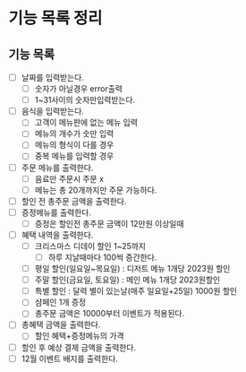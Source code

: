 # 기능 목록 정리

## 기능 목록

- [ ]  날짜를 입력받는다.
    - [ ]  숫자가 아닐경우 error출력
    - [ ]  1~31사이의 숫자만입력받는다.
- [ ]  음식을 입력받는다.
    - [ ]  고객이 메뉴판에 없는 메뉴 입력
    - [ ]  메뉴의 개수가 숫만 입력
    - [ ]  메뉴의 형식이 다를 경우
    - [ ]  중복 메뉴를 입력할 경우
- [ ]  주문 메뉴를 출력한다.
    - [ ]  음료만 주문시 주문 x
    - [ ]  메뉴는 총 20개까지만 주문 가능하다.
- [ ]  할인 전 총주문 금액을 출력한다.
- [ ]  증정메뉴를 출력한다.
    - [ ]  증정은 할인전 총주문 금액이 12만원 이상일때
- [ ]  혜택 내역을 출력한다.
    - [ ]  크리스마스 디데이 할인 1~25까지
        - [ ]  하루 지날때마다 100씩 증간한다.
    - [ ]  평일 할인(일요일~목요일) : 디저트 메뉴 1개당 2023원 할인
    - [ ]  주말 할인(금요일, 토요일) : 메인 메뉴 1개당 2023원할인
    - [ ]  특별 할인 : 달력 별이 있는날(매주 일요일+25일) 1000원 할인
    - [ ]  샴페인 1개 증정
    - [ ]  총주문 금액은 10000부터 이벤트가 적용된다.
- [ ]  총혜택 금액을 출력한다.
    - [ ]  할인 혜택+증정메뉴의 가격
- [ ]  할인 후 예상 결제 금액을 출력한다.
- [ ]  12월 이벤트 배지를 출력한다.